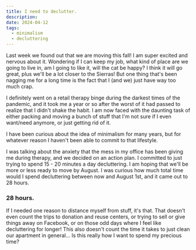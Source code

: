 ```yaml
---
title: I need to declutter.
description: 
date: 2024-04-12
tags:
  - minimalism
  - decluttering
---
```

Last week we found out that we are moving this fall! I am super excited and nervous about it. Wondering if I can keep my job, what kind of place are we going to live in, am I going to like it, will the cat be happy? I think it will go great, plus we'll be a lot closer to the Sierras! But one thing that's been nagging me for a long time is the fact that I (and we) just have way too much crap.

I definitely went on a retail therapy binge during the darkest times of the pandemic, and it took me a year or so after the worst of it had passed to realize that I didn't shake the habit. I am now faced with the daunting task of either packing and moving a bunch of stuff that I'm not sure if I even want/need anymore, or just getting rid of it.

I have been curious about the idea of minimalism for many years, but for whatever reason I haven't been able to commit to that lifestyle. 

I was talking about the anxiety that the mess in my office has been giving me during therapy, and we decided on an action plan. I committed to just trying to spend 15 - 20 minutes a day decluttering. I am hoping that we'll be more or less ready to move by August. I was curious how much total time would I spend decluttering between now and August 1st, and it came out to 28 hours.

### 28 hours.

If I needed one reason to distance myself from stuff, it's that. That doesn't even count the trips to donation and reuse centers, or trying to sell or give things away on Facebook, or on those odd days where I feel like decluttering for longer! This also doesn't count the time it takes to just clean our apartment in general... Is this really how I want to spend my precious time?